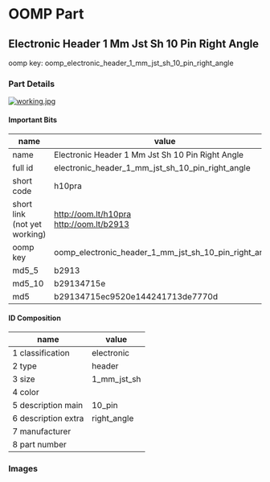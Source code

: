 # OOMP Part  
## Electronic Header 1 Mm Jst Sh 10 Pin Right Angle  
  
oomp key: oomp_electronic_header_1_mm_jst_sh_10_pin_right_angle  
  
### Part Details  
  
[![working.jpg](working_600.jpg)](working.jpg)  
  
#### Important Bits  
| name | value | 
| --- | --- | 
| name | Electronic Header 1 Mm Jst Sh 10 Pin Right Angle | 
| full id | electronic_header_1_mm_jst_sh_10_pin_right_angle | 
| short code | h10pra | 
| short link<br>(not yet working) | http://oom.lt/h10pra<br>http://oom.lt/b2913 | 
| oomp key | oomp_electronic_header_1_mm_jst_sh_10_pin_right_angle | 
| md5_5 | b2913 | 
| md5_10 | b29134715e | 
| md5 | b29134715ec9520e144241713de7770d | 
#### ID Composition  
| name | value | 
| --- | --- | 
| 1 classification | electronic | 
| 2 type | header | 
| 3 size | 1_mm_jst_sh | 
| 4 color |  | 
| 5 description main | 10_pin | 
| 6 description extra | right_angle | 
| 7 manufacturer |  | 
| 8 part number |  | 
### Images  
